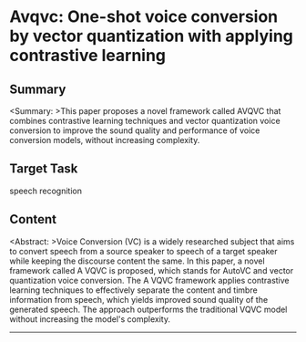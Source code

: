 # Avqvc: One-shot voice conversion by vector quantization with applying contrastive learning

## Summary

<Summary: >This paper proposes a novel framework called AVQVC that combines contrastive learning techniques and vector quantization voice conversion to improve the sound quality and performance of voice conversion models, without increasing complexity.


## Target Task

speech recognition

## Content

<Abstract: >Voice Conversion (VC) is a widely researched subject that aims to convert speech from a source speaker to speech of a target speaker while keeping the discourse content the same. In this paper, a novel framework called A VQVC is proposed, which stands for AutoVC and vector quantization voice conversion. The A VQVC framework applies contrastive learning techniques to effectively separate the content and timbre information from speech, which yields improved sound quality of the generated speech. The approach outperforms the traditional VQVC model without increasing the model's complexity.



---

